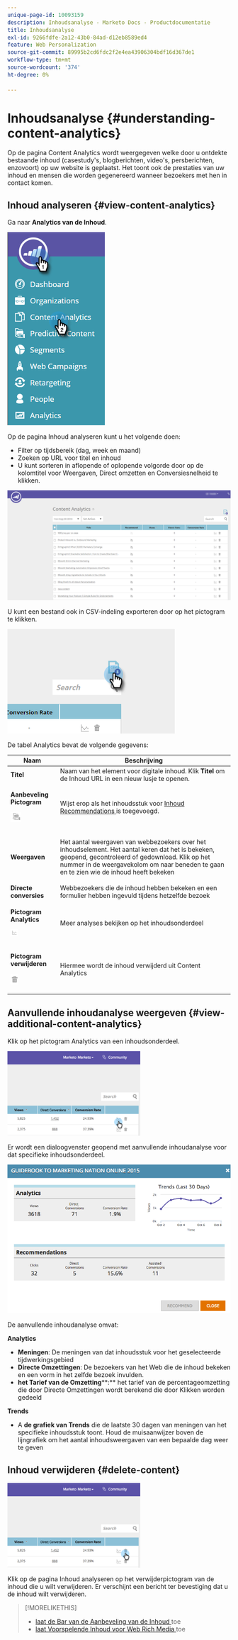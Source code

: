 ```yaml
---
unique-page-id: 10093159
description: Inhoudsanalyse - Marketo Docs - Productdocumentatie
title: Inhoudsanalyse
exl-id: 9266fdfe-2a12-43b0-84ad-d12eb8589ed4
feature: Web Personalization
source-git-commit: 89995b2cd6fdc2f2e4ea43906304bdf16d367de1
workflow-type: tm+mt
source-wordcount: '374'
ht-degree: 0%

---
```


# Inhoudsanalyse {#understanding-content-analytics}

Op de pagina Content Analytics wordt weergegeven welke door u ontdekte bestaande inhoud (casestudy&#39;s, blogberichten, video&#39;s, persberichten, enzovoort) op uw website is geplaatst. Het toont ook de prestaties van uw inhoud en mensen die worden gegenereerd wanneer bezoekers met hen in contact komen.

## Inhoud analyseren {#view-content-analytics}

Ga naar **Analytics van de Inhoud**.

![](assets/one.png)

Op de pagina Inhoud analyseren kunt u het volgende doen:

* Filter op tijdsbereik (dag, week en maand)
* Zoeken op URL voor titel en inhoud
* U kunt sorteren in aflopende of oplopende volgorde door op de kolomtitel voor Weergaven, Direct omzetten en Conversiesnelheid te klikken.

![](assets/content-analytics-8-29-16-blur.png)

U kunt een bestand ook in CSV-indeling exporteren door op het pictogram te klikken.

![](assets/image2016-8-29-13-3a51-3a49.png)

De tabel Analytics bevat de volgende gegevens:

<table> 
 <thead> 
  <tr> 
   <th colspan="1" rowspan="1">Naam</th> 
   <th colspan="1" rowspan="1">Beschrijving</th> 
  </tr> 
 </thead> 
 <tbody> 
  <tr> 
   <td colspan="1" rowspan="1"><strong>Titel</strong></td> 
   <td colspan="1" rowspan="1">Naam van het element voor digitale inhoud. Klik <strong> Titel </strong> om de Inhoud URL in een nieuw lusje te openen.</td> 
  </tr> 
  <tr> 
   <td colspan="1"><p><strong> Aanbeveling </strong> <strong> Pictogram </strong></p><p><img alt="—" width="24" src="assets/recommended-icon.png" data-linked-resource-id="10094267" data-linked-resource-type="attachment" data-base-url="https://docs.marketo.com" data-linked-resource-container-id="10093159" title="—"></p></td> 
   <td colspan="1">Wijst erop als het inhoudsstuk voor <a href="#"> Inhoud Recommendations </a> is toegevoegd.</td> 
  </tr> 
  <tr> 
   <td colspan="1" rowspan="1"><p><strong>Weergaven</strong></p></td> 
   <td colspan="1" rowspan="1"><p>Het aantal weergaven van webbezoekers over het inhoudselement. Het aantal keren dat het is bekeken, geopend, gecontroleerd of gedownload. Klik op het nummer in de weergavekolom om naar beneden te gaan en te zien wie de inhoud heeft bekeken</p></td> 
  </tr> 
  <tr> 
   <td colspan="1" rowspan="1"><strong>Directe conversies</strong></td> 
   <td colspan="1" rowspan="1">Webbezoekers die de inhoud hebben bekeken en een formulier hebben ingevuld tijdens hetzelfde bezoek</td> 
  </tr> 
  <tr> 
   <td colspan="1"><p><strong>Pictogram Analytics</strong></p><p><img alt="—" width="17" src="assets/analytics-icon.png" data-linked-resource-id="10097027" data-linked-resource-type="attachment" data-base-url="https://docs.marketo.com" data-linked-resource-container-id="10093159" title="—"></p></td> 
   <td colspan="1">Meer analyses bekijken op het inhoudsonderdeel</td> 
  </tr> 
  <tr> 
   <td colspan="1"><p><strong>Pictogram verwijderen</strong></p><p><img alt="—" src="assets/image2015-12-7-10-3a36-3a52.png" data-linked-resource-id="10096391" data-linked-resource-type="attachment" data-base-url="https://docs.marketo.com" data-linked-resource-container-id="10093159" title="—"></p></td> 
   <td colspan="1">Hiermee wordt de inhoud verwijderd uit Content Analytics</td> 
  </tr> 
 </tbody> 
</table>

## Aanvullende inhoudanalyse weergeven {#view-additional-content-analytics}

Klik op het pictogram Analytics van een inhoudsonderdeel.

![](assets/four.png)

Er wordt een dialoogvenster geopend met aanvullende inhoudanalyse voor dat specifieke inhoudsonderdeel.

![](assets/five.png)

De aanvullende inhoudanalyse omvat:

**Analytics**

* **Meningen**: De meningen van dat inhoudsstuk voor het geselecteerde tijdwerkingsgebied
* **Directe Omzettingen**: De bezoekers van het Web die de inhoud bekeken en een vorm in het zelfde bezoek invulden.
* **het Tarief van de Omzetting****:** het tarief van de percentageomzetting die door Directe Omzettingen wordt berekend die door Klikken worden gedeeld

**Trends**

* A **de grafiek van Trends** die de laatste 30 dagen van meningen van het specifieke inhoudsstuk toont. Houd de muisaanwijzer boven de lijngrafiek om het aantal inhoudsweergaven van een bepaalde dag weer te geven

## Inhoud verwijderen {#delete-content}

![](assets/six.png)

Klik op de pagina Inhoud analyseren op het verwijderpictogram van de inhoud die u wilt verwijderen. Er verschijnt een bericht ter bevestiging dat u de inhoud wilt verwijderen.

>[!MORELIKETHIS]
>
>* [ laat de Bar van de Aanbeveling van de Inhoud ](/help/marketo/product-docs/predictive-content/enabling-predictive-content/enable-the-content-recommendation-bar.md) toe
>* [ laat Voorspelende Inhoud voor Web Rich Media ](/help/marketo/product-docs/predictive-content/enabling-predictive-content/enable-predictive-content-for-web-rich-media.md) toe
